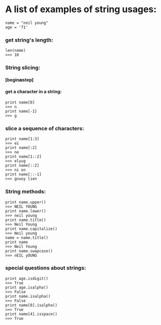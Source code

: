 # A list of examples of string usages:

```
name = "neil young"
age = '71'
```

### get string's length:
```
len(name)
>>> 10
```

### String slicing:
#### [begin:end:step]

#### get a character in a string:
```
print name[0]
>>> n
print name[-1]
>>> g
```
### slice a sequence of characters:
```
print name[1:3]
>>> ei
print name[:2]
>>> ne
print name[1::2]
>>> elyug
print name[::2]
>>> ni on
print name[::-1]
>>> gnuoy lien

```

### String methods:
```
print name.upper()
>>> NEIL YOUNG
print name.lower()
>>> neil young
print name.title()
>>> Neil Young
print name.capitalize()
>>> Neil young
name = name.title()
print name
>>> Neil Young
print name.swapcase()
>>> nEIL yOUNG
```

### special questions about strings:
```
print age.isdigit()
>>> True
print age.isalpha()
>>> False
print name.isalpha()
>>> False
print name[0].isalpha()
>>> True
print name[4].isspace()
>>> True
```